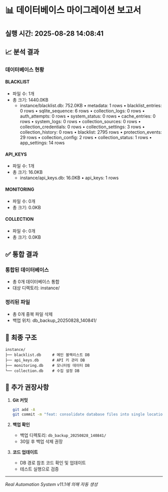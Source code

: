 # 📊 데이터베이스 마이그레이션 보고서

## 실행 시간: 2025-08-28 14:08:41

## 📈 분석 결과

### 데이터베이스 현황

#### BLACKLIST
- 파일 수: 1개
- 총 크기: 1440.0KB
  - instance/blacklist.db: 752.0KB
    • metadata: 1 rows
    • blacklist_entries: 0 rows
    • sqlite_sequence: 6 rows
    • collection_logs: 0 rows
    • auth_attempts: 0 rows
    • system_status: 0 rows
    • cache_entries: 0 rows
    • system_logs: 0 rows
    • collection_sources: 0 rows
    • collection_credentials: 0 rows
    • collection_settings: 3 rows
    • collection_history: 0 rows
    • blacklist: 2795 rows
    • protection_events: 29 rows
    • collection_config: 2 rows
    • collection_status: 1 rows
    • app_settings: 14 rows

#### API_KEYS
- 파일 수: 1개
- 총 크기: 16.0KB
  - instance/api_keys.db: 16.0KB
    • api_keys: 1 rows

#### MONITORING
- 파일 수: 0개
- 총 크기: 0.0KB

#### COLLECTION
- 파일 수: 0개
- 총 크기: 0.0KB

## ✅ 통합 결과

### 통합된 데이터베이스
- 총 0개 데이터베이스 통합
- 대상 디렉토리: instance/

### 정리된 파일
- 총 0개 중복 파일 삭제
- 백업 위치: db_backup_20250828_140841/

## 📁 최종 구조
```
instance/
├── blacklist.db     # 메인 블랙리스트 DB
├── api_keys.db      # API 키 관리 DB
├── monitoring.db    # 모니터링 데이터 DB
└── collection.db    # 수집 설정 DB
```

## 🎯 추가 권장사항

1. **Git 커밋**
   ```bash
   git add -A
   git commit -m "feat: consolidate database files into single location"
   ```

2. **백업 확인**
   - 백업 디렉토리: `db_backup_20250828_140841/`
   - 30일 후 백업 삭제 권장

3. **코드 업데이트**
   - DB 경로 참조 코드 확인 및 업데이트
   - 테스트 실행으로 검증

---
*Real Automation System v11.1에 의해 자동 생성*
